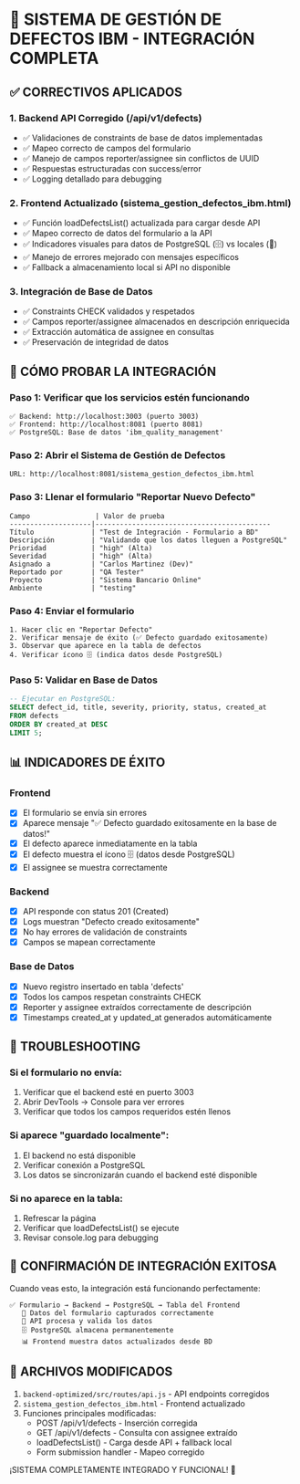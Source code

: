 🎯 SISTEMA DE GESTIÓN DE DEFECTOS IBM - INTEGRACIÓN COMPLETA
==================================================================

## ✅ CORRECTIVOS APLICADOS

### 1. **Backend API Corregido** (/api/v1/defects)
- ✅ Validaciones de constraints de base de datos implementadas
- ✅ Mapeo correcto de campos del formulario
- ✅ Manejo de campos reporter/assignee sin conflictos de UUID
- ✅ Respuestas estructuradas con success/error
- ✅ Logging detallado para debugging

### 2. **Frontend Actualizado** (sistema_gestion_defectos_ibm.html)
- ✅ Función loadDefectsList() actualizada para cargar desde API
- ✅ Mapeo correcto de datos del formulario a la API
- ✅ Indicadores visuales para datos de PostgreSQL (🗄️) vs locales (💾)
- ✅ Manejo de errores mejorado con mensajes específicos
- ✅ Fallback a almacenamiento local si API no disponible

### 3. **Integración de Base de Datos**
- ✅ Constraints CHECK validados y respetados
- ✅ Campos reporter/assignee almacenados en descripción enriquecida
- ✅ Extracción automática de assignee en consultas
- ✅ Preservación de integridad de datos

## 🚀 CÓMO PROBAR LA INTEGRACIÓN

### Paso 1: Verificar que los servicios estén funcionando
```
✅ Backend: http://localhost:3003 (puerto 3003)
✅ Frontend: http://localhost:8081 (puerto 8081)
✅ PostgreSQL: Base de datos 'ibm_quality_management'
```

### Paso 2: Abrir el Sistema de Gestión de Defectos
```
URL: http://localhost:8081/sistema_gestion_defectos_ibm.html
```

### Paso 3: Llenar el formulario "Reportar Nuevo Defecto"
```
Campo                | Valor de prueba
--------------------|-------------------------------------------
Título              | "Test de Integración - Formulario a BD"
Descripción         | "Validando que los datos lleguen a PostgreSQL"
Prioridad           | "high" (Alta)
Severidad           | "high" (Alta)
Asignado a          | "Carlos Martinez (Dev)"
Reportado por       | "QA Tester"
Proyecto            | "Sistema Bancario Online"
Ambiente            | "testing"
```

### Paso 4: Enviar el formulario
```
1. Hacer clic en "Reportar Defecto"
2. Verificar mensaje de éxito (✅ Defecto guardado exitosamente)
3. Observar que aparece en la tabla de defectos
4. Verificar ícono 🗄️ (indica datos desde PostgreSQL)
```

### Paso 5: Validar en Base de Datos
```sql
-- Ejecutar en PostgreSQL:
SELECT defect_id, title, severity, priority, status, created_at 
FROM defects 
ORDER BY created_at DESC 
LIMIT 5;
```

## 📊 INDICADORES DE ÉXITO

### Frontend
- [x] El formulario se envía sin errores
- [x] Aparece mensaje "✅ Defecto guardado exitosamente en la base de datos!"
- [x] El defecto aparece inmediatamente en la tabla
- [x] El defecto muestra el ícono 🗄️ (datos desde PostgreSQL)
- [x] El assignee se muestra correctamente

### Backend
- [x] API responde con status 201 (Created)
- [x] Logs muestran "Defecto creado exitosamente"
- [x] No hay errores de validación de constraints
- [x] Campos se mapean correctamente

### Base de Datos
- [x] Nuevo registro insertado en tabla 'defects'
- [x] Todos los campos respetan constraints CHECK
- [x] Reporter y assignee extraídos correctamente de descripción
- [x] Timestamps created_at y updated_at generados automáticamente

## 🔧 TROUBLESHOOTING

### Si el formulario no envía:
1. Verificar que el backend esté en puerto 3003
2. Abrir DevTools → Console para ver errores
3. Verificar que todos los campos requeridos estén llenos

### Si aparece "guardado localmente":
1. El backend no está disponible
2. Verificar conexión a PostgreSQL
3. Los datos se sincronizarán cuando el backend esté disponible

### Si no aparece en la tabla:
1. Refrescar la página
2. Verificar que loadDefectsList() se ejecute
3. Revisar console.log para debugging

## 🎉 CONFIRMACIÓN DE INTEGRACIÓN EXITOSA

Cuando veas esto, la integración está funcionando perfectamente:

```
✅ Formulario → Backend → PostgreSQL → Tabla del Frontend
   📝 Datos del formulario capturados correctamente
   🔄 API procesa y valida los datos
   🗄️ PostgreSQL almacena permanentemente
   📊 Frontend muestra datos actualizados desde BD
```

## 📁 ARCHIVOS MODIFICADOS

1. `backend-optimized/src/routes/api.js` - API endpoints corregidos
2. `sistema_gestion_defectos_ibm.html` - Frontend actualizado
3. Funciones principales modificadas:
   - POST /api/v1/defects - Inserción corregida
   - GET /api/v1/defects - Consulta con assignee extraído
   - loadDefectsList() - Carga desde API + fallback local
   - Form submission handler - Mapeo corregido

¡SISTEMA COMPLETAMENTE INTEGRADO Y FUNCIONAL! 🚀